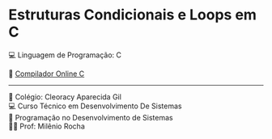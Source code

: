 # <!-- CSS only -->
<link href="https://cdn.jsdelivr.net/npm/bootstrap@5.2.3/dist/css/bootstrap.min.css" rel="stylesheet" integrity="sha384-rbsA2VBKQhggwzxH7pPCaAqO46MgnOM80zW1RWuH61DGLwZJEdK2Kadq2F9CUG65" crossorigin="anonymous">

# Estruturas Condicionais e Loops em C <br>

💻 Linguagem de Programação: C <br>

📄 <a class="btn btn-primary" href="https://www.programiz.com/c-programming/online-compiler/" role="button" target="blank">Compilador Online C</a> 

<hr>
🏫 Colégio: Cleoracy Aparecida Gil <br>
💻 Curso Técnico em Desenvolvimento De Sistemas <br>
📔 Programação no Desenvolvimento de Sistemas <br>
🧑‍🏫 Prof: Milênio Rocha
